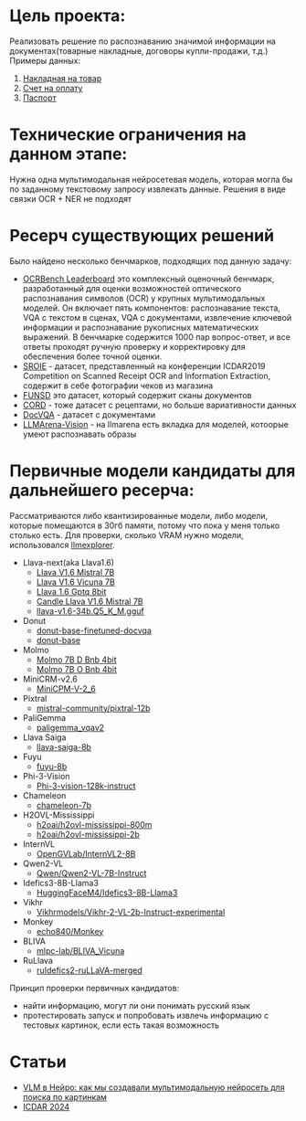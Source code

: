 # Цель проекта:
Реализовать решение по распознаванию значимой информации на документах(товарные накладные, договоры купли-продажи, т.д.)
Примеры данных:
1. [Накладная на товар](images/blank-torg12-03.png)
2. [Счет на оплату](images/4-blankscheta-new.png)
3. [Паспорт](images/img-48999-15003795646755.jpg)

#  Технические ограничения на данном этапе:
Нужна одна мультимодальная нейросетевая модель, которая могла бы по заданному текстовому запросу извлекать данные. Решения в виде связки OCR + NER не подходят

# Ресерч существующих решений

Было найдено несколько бенчмарков, подходящих под данную задачу:
- [OCRBench Leaderboard](https://huggingface.co/spaces/echo840/ocrbench-leaderboard)
это комплексный оценочный бенчмарк, разработанный для оценки возможностей оптического распознавания символов (OCR) у крупных мультимодальных моделей. Он включает пять компонентов: распознавание текста, VQA с текстом в сценах, VQA с документами, извлечение ключевой информации и распознавание рукописных математических выражений. В бенчмарке содержится 1000 пар вопрос-ответ, и все ответы проходят ручную проверку и корректировку для обеспечения более точной оценки.
- [SROIE](https://paperswithcode.com/dataset/sroie) - датасет, представленный на конференции ICDAR2019 Competition on Scanned Receipt OCR and Information Extraction, содержит в себе фотографии чеков из магазина
- [FUNSD](https://guillaumejaume.github.io/FUNSD/) это датасет, который содержит сканы документов
- [CORD](https://github.com/clovaai/cord) - тоже датасет с рецептами, но больше вариативности данных
- [DocVQA](https://www.docvqa.org/) - датасет с документами
- [LLMArena-Vision](https://lmarena.ai/) - на llmarena есть вкладка для моделей, котоорые умеют распознавать образы

# Первичные модели кандидаты для дальнейшего ресерча:
Рассматриваются либо квантизированные модели, либо модели, которые помещаются в 30гб памяти, потому что пока у меня только столько есть.
Для проверки, сколько VRAM нужно модели, использовался [llmexplorer](https://llm.extractum.io/).
 - Llava-next(aka Llava1.6)
   - [Llava V1.6 Mistral 7B](https://llm.extractum.io/model/liuhaotian%2Fllava-v1.6-mistral-7b,4c7bhrLggBCQDUbcMAfxID)
   - [Llava V1.6 Vicuna 7B](https://llm.extractum.io/model/liuhaotian%2Fllava-v1.6-vicuna-7b,5GHEETz8QYZp4RvAinuxKX)
   - [Llava 1.6 Gptq 8bit](https://llm.extractum.io/model/panoyo9829%2Fllava-1.6-gptq-8bit,22w2Pm5cLo5tGDixGIy6tF)
   - [Candle Llava V1.6 Mistral 7B](https://llm.extractum.io/model/DanielClough%2FCandle_llava-v1.6-mistral-7b,5wz85432jEFN1pMVVsaAOf)
   - [llava-v1.6-34b.Q5_K_M.gguf](https://huggingface.co/cjpais/llava-v1.6-34B-gguf)
 - Donut
   - [donut-base-finetuned-docvqa](naver-clova-ix/donut-base-finetuned-docvqa)
   - [donut-base](naver-clova-ix/donut-base)
 - Molmo
   - [Molmo 7B D Bnb 4bit](https://llm.extractum.io/model/cyan2k%2Fmolmo-7B-D-bnb-4bit,1XyyBGljOhcw89K6FheXKN)
   - [Molmo 7B O Bnb 4bit](https://llm.extractum.io/model/cyan2k%2Fmolmo-7B-O-bnb-4bit,1kU9Getow6BZan0obQ4HMH)
 - MiniCRM-v2.6
   - [MiniCPM-V-2_6](https://huggingface.co/openbmb/MiniCPM-V-2_6)
 - Pixtral
   - [mistral-community/pixtral-12b](https://huggingface.co/mistral-community/pixtral-12b)
 - PaliGemma
   - [paligemma_vqav2](https://huggingface.co/merve/paligemma_vqav2)
 - Llava Saiga
   - [llava-saiga-8b](https://huggingface.co/deepvk/llava-saiga-8b)
 - Fuyu
   - [fuyu-8b](https://huggingface.co/adept/fuyu-8b)
 - Phi-3-Vision
   - [Phi-3-vision-128k-instruct](https://huggingface.co/microsoft/Phi-3-vision-128k-instruct)
 - Chameleon
   - [chameleon-7b](https://huggingface.co/facebook/chameleon-7b)
 - H2OVL-Mississippi
   - [h2oai/h2ovl-mississippi-800m](https://huggingface.co/h2oai/h2ovl-mississippi-800m)
   - [h2oai/h2ovl-mississippi-2b](https://huggingface.co/h2oai/h2ovl-mississippi-2b)
 - InternVL
   - [OpenGVLab/InternVL2-8B](https://huggingface.co/OpenGVLab/InternVL2-8B)
 - Qwen2-VL
   - [Qwen/Qwen2-VL-7B-Instruct](https://huggingface.co/Qwen/Qwen2-VL-7B-Instruct)
 - Idefics3-8B-Llama3
   - [HuggingFaceM4/Idefics3-8B-Llama3](https://huggingface.co/HuggingFaceM4/Idefics3-8B-Llama3)
 - Vikhr
   - [Vikhrmodels/Vikhr-2-VL-2b-Instruct-experimental](https://huggingface.co/Vikhrmodels/Vikhr-2-VL-2b-Instruct-experimental)
 - Monkey
   - [echo840/Monkey](https://huggingface.co/echo840/Monkey)
 - BLIVA
   - [mlpc-lab/BLIVA_Vicuna](https://huggingface.co/mlpc-lab/BLIVA_Vicuna)
 - RuLlava
   - [ruIdefics2-ruLLaVA-merged](https://huggingface.co/GeorgeBredis/ruIdefics2-ruLLaVA-merged)

Принцип проверки первичных кандидатов:
 - найти информацию, могут ли они понимать русский язык
 - протестировать запуск и попробовать извлечь информацию с тестовых картинок, если есть такая возможность

# Статьи
- [VLM в Нейро: как мы создавали мультимодальную нейросеть для поиска по картинкам](https://habr.com/ru/companies/yandex/articles/847706/)
- [ICDAR 2024](https://icdar2024.net/competitions/)